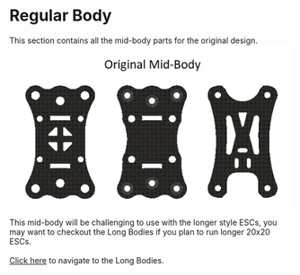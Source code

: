 # Regular Body
This section contains all the mid-body parts for the original design.
![](/Images/Regular_Body/Regular%20Body.jpg)

This mid-body will be challenging to use with the longer style ESCs, you may want to checkout the Long Bodies if you plan to run longer 20x20 ESCs.<br>  
[Click here](Long_Bodies/Readme.md) to navigate to the Long Bodies.
